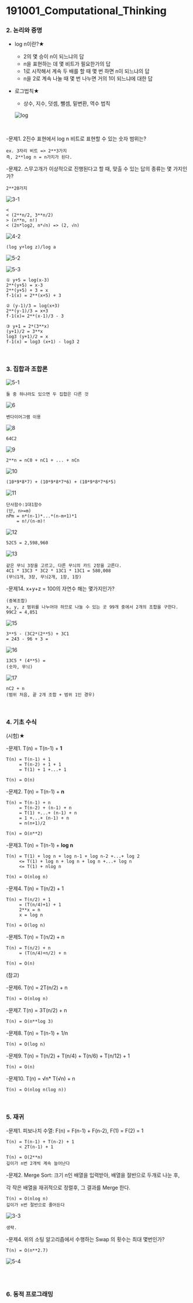 # 191001_Computational_Thinking



### 2. 논리와 증명

- log n이란?★
  - 2의 몇 승이 n이 되느냐의 답
  - n을 표현하는 데 몇 비트가 필요한가의 답
  - 1로 시작해서 계속 두 배를 할 때 몇 번 하면 n이 되느냐의 답
  - n을 2로 계속 나눌 때 몇 번 나누면 거의 1이 되느냐에 대한 답

- 로그법칙★
  
  - 상수, 지수, 덧셈, 뺄셈, 밑변환, 역수 법칙
  
  ![log](assets/log.png)

<br>

-문제1. 2진수 표현에서 log n 비트로 표현할 수 있는 숫자 범위는?

```
ex. 3자리 비트 => 2**3가지
즉, 2**log n = n가지가 된다.
```

-문제2. 스무고개가 이상적으로 진행된다고 할 때, 맞출 수 있는 답의 종류는 몇 가지인가?

```
2**20가지
```

 ![3-1](assets/3-1.png)

```
<
< (2**n/2, 3**n/2)
> (n**n, n!)
< (2n*log2, n*√n) => (2, √n)
```

 ![4-2](assets/4-2.PNG)

```
(log y+log z)/log a
```

 ![5-2](assets/5-2.png)

![5-3](assets/5-3.png)

```
① y+5 = log(x-3)
2**(y+5) = x-3
2**(y+5) + 3 = x
f-1(x) = 2**(x+5) + 3

② (y-1)/3 = log(x+3)
2**(y-1)/3 = x+3
f-1(x)= 2**(x-1)/3 - 3

③ y+1 = 2*(3**x) 
(y+1)/2 = 3**x
log3 (y+1)/2 = x
f-1(x) = log3 (x+1) - log3 2
```

<br>

### 3. 집합과 조합론

 ![5-1](assets/5-1.PNG)

```
둘 중 하나라도 있으면 두 집합은 다른 것
```

 ![6](assets/6.PNG)

```
벤다이어그램 이용
```

 ![8](assets/8.PNG)

```
64C2
```

 ![9](assets/9.PNG)

```
2**n = nC0 + nC1 + ... + nCn 
```


 ![10](assets/10.PNG)

```
(10*9*8*7) + (10*9*8*7*6) + (10*9*8*7*6*5)
```

 ![11](assets/11.PNG)

```
단사함수:1대1함수
(단, n>=m)
nPm = n*(n-1)*...*(n-m+1)*1
	= n!/(n-m)!
```

 ![12](assets/12.PNG)

```
52C5 = 2,598,960‬
```

 ![13](assets/13.PNG)

```
같은 무늬 3장을 고르고, 다른 무늬의 카드 2장을 고른다.
4C1 * 13C3 * 3C2 * 13C1 * 13C1 = 580,008
(무늬1개, 3장, 무늬2개, 1장, 1장)
```

-문제14. x+y+z = 100의 자연수 해는 몇가지인가?

```
(중복조합)
x, y, z 범위를 나누어야 하므로 나눌 수 있는 곳 99개 중에서 2개의 조합을 구한다.
99C2 = 4,851
```

 ![15](assets/15.PNG)

```
3**5 - (3C2*(2**5) + 3C1 
= 243 - 96 + 3 = 
```

 ![16](assets/16.PNG)

```
13C5 * (4**5) = 
(숫자, 무늬)
```

 ![17](assets/17.PNG)

```
nC2 + n
(범위 처음, 끝 2개 조합 + 범위 1인 경우)
```

<br>

### 4. 기초 수식 

(시험)★

-문제1. T(n) = T(n-1) + **1**

```
T(n) = T(n-1) + 1
	 = T(n-2) + 1 + 1
	 = T(1) + 1 +...+ 1
	 
T(n) = O(n)
```

-문제2. T(n) = T(n-1) + **n**

```
T(n) = T(n-1) + n
	 = T(n-2) + (n-1) + n
	 = T(1) +...+ (n-1) + n
	 = 1 +...+ (n-1) + n
	 = n(n+1)/2
	 
T(n) = O(n**2)
```

-문제3. T(n) = T(n-1) + **log n**

```
T(n) = T(1) + log n + log n-1 + log n-2 +...+ log 2
	 <= T(1) + log n + log n + log n +...+ log n
	 <= T(1) + nlog n
	 
T(n) = O(nlog n)
```

-문제4. T(n) = T(n/2) + 1

```
T(n) = T(n/2) + 1
	 = (T(n/4)+1) + 1
	 2**x = n
	 x = log n
	 
T(n) = O(log n)
```

-문제5. T(n) = T(n/2) + n

```
T(n) = T(n/2) + n
	 = (T(n/4)+n/2) + n
	 
T(n) = O(n)	
```

(참고)

-문제6. T(n) = 2T(n/2) + n

```
T(n) = O(nlog n)
```

-문제7. T(n) = 3T(n/2) + n

```
T(n) = O(n**log 3)
```

-문제8. T(n) = T(n-1) + 1/n

```
T(n) = O(log n)
```

-문제9. T(n) = T(n/2) + T(n/4) + T(n/6) + T(n/12) + 1

```
T(n) = O(n)
```

-문제10. T(n) = √n* T(√n) + n

```
T(n) = O(nlog n(log n))
```

<br>

### 5. 재귀

-문제1. 피보나치 수열: F(n) = F(n-1) + F(n-2), F(1) = F(2) = 1

```
T(n) = T(n-1) + T(n-2) + 1
	 < 2T(n-1) + 1
	 
T(n) = O(2**n) 
깊이가 n번 2개씩 계속 늘어난다
```

-문제2. Merge Sort: 크기 n인 배열을 입력받아, 배열을 절반으로 두개로 나눈 후, 

 각 작은 배열을 재귀적으로 정렬후, 그 결과를 Merge 한다.

```
T(n) = O(nlog n)
깊이가 n번 절반으로 줄어든다
```

 ![3-3](assets/3-3.PNG)

```
생략.
```

-문제4. 위의 소팅 알고리즘에서 수행하는 Swap 의 횟수는 최대 몇번인가?

```
T(n) = O(n**2.7)
```

 ![5-4](assets/5-4.PNG)

```

```

<br>

### 6. 동적 프로그래밍